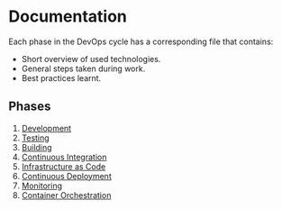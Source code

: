 # Documentation

Each phase in the DevOps cycle has a corresponding file that contains:  
- Short overview of used technologies.  
- General steps taken during work.  
- Best practices learnt.  

## Phases
1. [Development](./1-development.md)
2. [Testing](./2-testing.md)
3. [Building](3-building.md)
4. [Continuous Integration](./4-CI.md)
5. [Infrastructure as Code](./5-IaC.md)
6. [Continuous Deployment](./6-CD.md)
7. [Monitoring](./7-monitoring.md)
8. [Container Orchestration](./8-container-orchestration.md)


